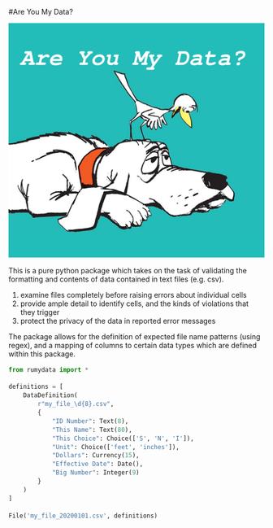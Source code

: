 #Are You My Data?

![img](are-you-my-data.jpg)

This is a pure python package which takes on the task of validating the formatting and
contents of data contained in text files (e.g. csv).

 1. examine files completely before raising errors about individual cells
 2. provide ample detail to identify cells, and the kinds of violations that they trigger
 3. protect the privacy of the data in reported error messages


The package allows for the definition of expected file name patterns (using regex),
and a mapping of columns to certain data types which are defined within this package.

```python
from rumydata import *

definitions = [
    DataDefinition(
        r"my_file_\d{8}.csv",
        {
            "ID Number": Text(8),
            "This Name": Text(80),
            "This Choice": Choice(['S', 'N', 'I']),
            "Unit": Choice(['feet', 'inches']),
            "Dollars": Currency(15),
            "Effective Date": Date(),
            "Big Number": Integer(9)
        }
    )
]

File('my_file_20200101.csv', definitions)
```
